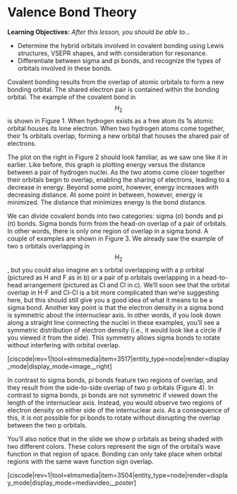 <div style="float:right;margin:auto"><ebook-button title="Orbital Overlap" link="https://genchem.science.psu.edu/09-1-orbital-overlap"></ebook-button></div>

<div style="float:right;margin:auto"><ebook-button title="Pi bonds" link="https://genchem.science.psu.edu/09-3-%CF%80-bonds
"></ebook-button></div>



# Valence Bond Theory

**Learning Objectives:** _After this lesson, you should be able to…_
* Determine the hybrid orbitals involved in covalent bonding using Lewis structures, VSEPR shapes, and with consideration for resonance.
* Differentiate between sigma and pi bonds, and recognize the types of orbitals involved in these bonds. 

Covalent bonding results from the overlap of atomic orbitals to form a new bonding orbital. The shared electron pair is contained within the bonding orbital. The example of the covalent bond in $$H_2$$ is shown in Figure 1. When hydrogen exists as a free atom its 1s atomic orbital houses its lone electron. When two hydrogen atoms come together, their 1s orbitals overlap, forming a new orbital that houses the shared pair of electrons. 

The plot on the right in Figure 2 should look familiar, as we saw one like it in earlier. Like before, this graph is plotting energy versus the distance between a pair of hydrogen nuclei. As the two atoms come closer together their orbitals begin to overlap, enabling the sharing of electrons, leading to a decrease in energy. Beyond some point, however, energy increases with decreasing distance. At some point in between, however, energy is minimized. The distance that minimizes energy is the bond distance. 

We can divide covalent bonds into two categories: sigma (σ) bonds and pi (π) bonds. Sigma bonds form from the head-on overlap of a pair of orbitals. In other words, there is only one region of overlap in a sigma bond. A couple of examples are shown in Figure 3. We already saw the example of two s orbitals overlapping in $$H_2$$, but you could also imagine an s orbital overlapping with a  p orbital (pictured as H and F as in b) or a pair of p orbitals overlapping in a head-to-head arrangement (pictured as Cl and Cl in c). We’ll soon see that the orbital overlap in H-F and Cl-Cl is a bit more complicated than we’re suggesting here, but this should still give you a good idea of what it means to be a sigma bond. Another key point is that the electron density in a sigma bond is symmetric about the internuclear axis. In other words, if you look down along a straight line connecting the nuclei in these examples, you’ll see a symmetric distribution of electron density (i.e., it would look like a circle if you viewed it from the side). This symmetry allows sigma bonds to rotate without interfering with orbital overlap. 

[ciscode|rev=1|tool=elmsmedia|item=3517|entity_type=node|render=display_mode|display_mode=image__right]

In contrast to sigma bonds, pi bonds feature two regions of overlap, and they result from the side-to-side overlap of two p orbitals (Figure 4). In contrast to sigma bonds, pi bonds are not symmetric if viewed down the length of the internuclear axis. Instead, you would observe two regions of electron density on either side of the internuclear axis. As a consequence of this, it is not possible for pi bonds to rotate without disrupting the overlap between the two p orbitals.  

You’ll also notice that in the slide we show p orbitals as being shaded with two different colors. These colors represent the sign of the orbital’s wave function in that region of space. Bonding can only take place when orbital regions with the same wave function sign overlap. 


[ciscode|rev=1|tool=elmsmedia|item=3504|entity_type=node|render=display_mode|display_mode=mediavideo__poster]


